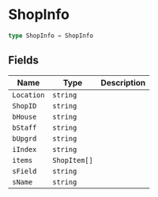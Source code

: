 # ShopInfo



```typescript
type ShopInfo = ShopInfo
```

## Fields

| Name | Type | Description |
|------|------|-------------|
| `Location` | `string` |  |
| `ShopID` | `string` |  |
| `bHouse` | `string` |  |
| `bStaff` | `string` |  |
| `bUpgrd` | `string` |  |
| `iIndex` | `string` |  |
| `items` | `ShopItem[]` |  |
| `sField` | `string` |  |
| `sName` | `string` |  |
